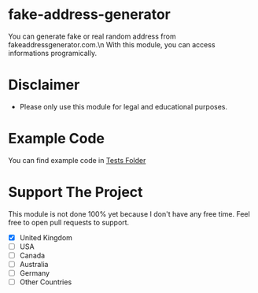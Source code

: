 # fake-address-generator
You can generate fake or real random address from fakeaddressgenerator.com.\n
With this module, you can access informations programically.

# Disclaimer
* Please only use this module for legal and educational purposes.

# Example Code
You can find example code in [Tests Folder](https://github.com/muratulashozturk/fake-address-generator/blob/main/tests/)

# Support The Project
This module is not done 100% yet because I don't have any free time. Feel free to open pull requests to support.
- [x] United Kingdom
- [ ] USA
- [ ] Canada
- [ ] Australia
- [ ] Germany
- [ ] Other Countries
